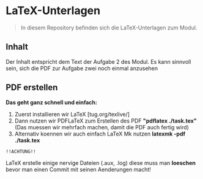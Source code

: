 # LaTeX-Unterlagen


> In diesem Repository befinden sich die LaTeX-Unterlagen zum Modul.

## Inhalt

Der Inhalt entspricht dem Text der Aufgabe 2 des Modul.
Es kann sinnvoll sein, sich die PDF zur Aufgabe zwei noch einmal
anzusehen


## PDF erstellen


**Das geht ganz schnell und einfach:**

1. Zuerst installieren wir LaTeX [tug.org/texlive/]
2. Dann nutzen wir PDFLaTeX zum Erstellen des PDF
	**"pdflatex ./task.tex"** (Das muessen wir mehrfach machen, damit die PDF auch fertig wird)
3. Alternativ koennen wir auch einfach LaTeX Mk nutzen 
	**latexmk -pdf ./task.tex**


`!!ACHTUNG!!`

LaTeX erstelle einige nervige Dateien (.aux, .log) diese muss man **loeschen** bevor
man einen Commit mit seinen Aenderungen macht!
